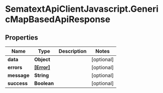 # SematextApiClientJavascript.GenericMapBasedApiResponse

## Properties

| Name        | Type                    | Description | Notes      |
| ----------- | ----------------------- | ----------- | ---------- |
| **data**    | **Object**              |             | [optional] |
| **errors**  | [**[Error]**](Error.md) |             | [optional] |
| **message** | **String**              |             | [optional] |
| **success** | **Boolean**             |             | [optional] |
